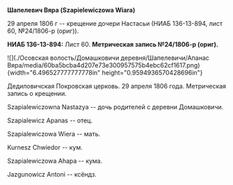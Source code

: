 **Шапелевич Вяра (Szapielewiczowa Wiara)**

29 апреля 1806 г -- крещение дочери Настасьи (НИАБ 136-13-894, лист 60,
№24/1806-р (ориг)).

**НИАБ 136-13-894:** Лист 60. **Метрическая запись №24/1806-р (ориг).**

![](./Осовская волость/Домашковичи деревня/Шапелевичи/Апанас Вяра/media/60ba5bcba4d207e73e300957575b4ebc62cf1617.png){width="6.496527777777778in"
height="0.9594936570428696in"}

Дедиловичская Покровская церковь. 29 апреля 1806 года. Метрическая
запись о крещении.

Szapialewiczowna Nastazya -- дочь родителей с деревни Домашковичи.

Szapialewicz Apanas -- отец.

Szapialewiczowa Wiera -- мать.

Kurnesz Chwiedor -- кум.

Szapialewiczowa Ahapa -- кума.

Jazgunowicz Antoni -- ксёндз.
